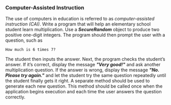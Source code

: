 ### Computer-Assisted Instruction

The use of computers in education is referred to as _computer-assisted instruction (CAI)_. Write a program that will help an elementary school student learn
multiplication. Use a _**SecureRandom**_ object to produce two positive one-digit integers. The program should then prompt the user with a question, such as

    How much is 6 times 7?

The student then inputs the answer. Next, the program checks the student’s answer. If it’s correct,
display the message _**"Very good!"**_ and ask another multiplication question. If the answer is wrong,
display the message _**"No. Please try again."**_ and let the student try the same question repeatedly
until the student finally gets it right. A separate method should be used to generate each new question.
This method should be called once when the application begins execution and each time the
user answers the question correctly.